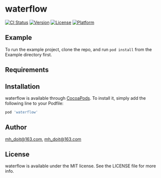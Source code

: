 # waterflow

[![CI Status](https://img.shields.io/travis/mh_doit@163.com/waterflow.svg?style=flat)](https://travis-ci.org/mh_doit@163.com/waterflow)
[![Version](https://img.shields.io/cocoapods/v/waterflow.svg?style=flat)](https://cocoapods.org/pods/waterflow)
[![License](https://img.shields.io/cocoapods/l/waterflow.svg?style=flat)](https://cocoapods.org/pods/waterflow)
[![Platform](https://img.shields.io/cocoapods/p/waterflow.svg?style=flat)](https://cocoapods.org/pods/waterflow)

## Example

To run the example project, clone the repo, and run `pod install` from the Example directory first.

## Requirements

## Installation

waterflow is available through [CocoaPods](https://cocoapods.org). To install
it, simply add the following line to your Podfile:

```ruby
pod 'waterflow'
```

## Author

mh_doit@163.com, mh_doit@163.com

## License

waterflow is available under the MIT license. See the LICENSE file for more info.
